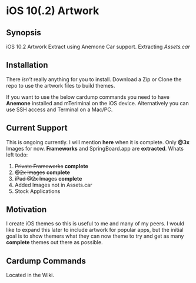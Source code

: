 # iOS 10(.2) Artwork

## Synopsis
iOS 10.2 Artwork Extract using Anemone Car support. 
Extracting *Assets.car*

## Installation
There *isn't* really anything for you to install. Download a Zip or Clone the repo to use the artwork files to build themes.

If you want to use the below cardump commands you need to have **Anemone** installed and mTeriminal on the iOS device. Alternatively you can use SSH access and Terminal on a Mac/PC.

## Current Support
This is ongoing currently. I will mention **here** when it is complete. Only **@3x**  Images for now. **Frameworks** and SpringBoard.app are **extracted**. Whats left todo:

1. ~~Private Frameworks~~ **complete**
2. ~~@2x Images~~ **complete**
3. ~~iPad @2x Images~~ **complete**
4. Added Images not in Assets.car
5. Stock Applications

## Motivation
I create iOS themes so this is useful to me and many of my peers. I would like to expand this later to include artwork for popular apps, but the initial goal is to show themers what they can now theme to try and get as many **complete** themes out there as possible.

## Cardump Commands
Located in the Wiki.

